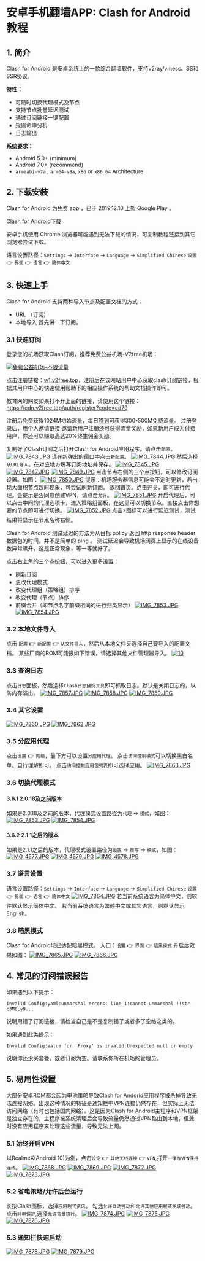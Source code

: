 # 安卓手机翻墙APP: Clash for Android教程

## 1. 简介

Clash for Android 是安卓系统上的一款综合翻墙软件，支持v2ray/vmess、SS和SSR协议。

**特性：**

- 可随时切换代理模式及节点
- 支持节点批量延迟测试
- 通过订阅链接一键配置
- 规则命中分析
- 日志输出

**系统要求：**

- Android 5.0+ (minimum)
- Android 7.0+ (recommend)
- `armeabi-v7a` , `arm64-v8a`, `x86` or `x86_64` Architecture

## 2. 下载安装

Clash for Android 为免费 app ，已于 2019.12.10 上架 Google Play 。

[Clash for Android下载](https://github.com/Kr328/ClashForAndroid)

安卓手机使用 Chrome 浏览器可能遇到无法下载的情况，可复制教程链接到其它浏览器尝试下载。

语言设置路径：`Settings` → `Interface` → `Language` → `Simplified Chinese`
`设置` 👉 `界面` 👉 `语言` 👉 `简体中文`

## 3. 快速上手

Clash for Android 支持两种导入节点及配置文档的方式：

- URL （订阅）
- 本地导入
  首先讲一下订阅。

### 3.1 快速订阅

登录您的机场获取Clash订阅，推荐免费公益机场-V2free机场：

[![免费公益机场-不限流量](https://raw.githubusercontent.com/bannedbook/fanqiang/master/v2ss/images/freenode.jpg)](https://w1.v2free.top/auth/register?code=cd79)

点击注册链接：[w1.v2free.top](https://w1.v2free.top/auth/register?code=cd79)，注册后在该网站用户中心获取clash订阅链接，根据其用户中心的快速使用帮助下的相应操作系统的帮助文档操作即可。

教育网的网友如果打不开上面的链接，请使用这个链接： https://cdn.v2free.top/auth/register?code=cd79

注册后免费获得1024M初始流量，每日[签到](https://raw.githubusercontent.com/bannedbook/fanqiang/master/v2ss/images/checkin.jpg)可获得300-500M免费流量。 注册登录后，用个人邀请链接 邀请新用户注册还可获得流量奖励，如果新用户成为付费用户，你还可以赚取高达20%终生佣金奖励。

复制好了Clash订阅之后打开Clash for Android应用程序。请点击`配置`。
[![IMG_7843.JPG](https://camo.githubusercontent.com/aa72cba168a7434640f859fd9776e8d5858e492f62bb2190c40cde5b1925d039/68747470733a2f2f7632667265652e6f72672f646f63732f535350616e656c2f416e64726f69642f436c6173685f66696c65732f313037323337363837352e6a7067)](https://camo.githubusercontent.com/aa72cba168a7434640f859fd9776e8d5858e492f62bb2190c40cde5b1925d039/68747470733a2f2f7632667265652e6f72672f646f63732f535350616e656c2f416e64726f69642f436c6173685f66696c65732f313037323337363837352e6a7067)
请在新弹出的窗口中点击`新配置`。
[![IMG_7844.JPG](https://camo.githubusercontent.com/1340d4e80ea11f1f31246d6cfed49c90aeb2007e16f5dbd880759e22d81582fe/68747470733a2f2f7632667265652e6f72672f646f63732f535350616e656c2f416e64726f69642f436c6173685f66696c65732f313131383237303134302e6a7067)](https://camo.githubusercontent.com/1340d4e80ea11f1f31246d6cfed49c90aeb2007e16f5dbd880759e22d81582fe/68747470733a2f2f7632667265652e6f72672f646f63732f535350616e656c2f416e64726f69642f436c6173685f66696c65732f313131383237303134302e6a7067)
然后选择`从URL导入`。在对应地方填写订阅地址并保存。
[![IMG_7845.JPG](https://camo.githubusercontent.com/13d1ff4deed33b2b9dc61925d78cd734d1aa4a42777052eb10c3db8d4680846c/68747470733a2f2f7632667265652e6f72672f646f63732f535350616e656c2f416e64726f69642f436c6173685f66696c65732f323136393436363034382e6a7067)](https://camo.githubusercontent.com/13d1ff4deed33b2b9dc61925d78cd734d1aa4a42777052eb10c3db8d4680846c/68747470733a2f2f7632667265652e6f72672f646f63732f535350616e656c2f416e64726f69642f436c6173685f66696c65732f323136393436363034382e6a7067)
[![IMG_7847.JPG](https://camo.githubusercontent.com/eb3315def42b8b0d7c7968923a5399e438e3ee4acc9aeb98dc08198ecc0789e1/68747470733a2f2f7632667265652e6f72672f646f63732f535350616e656c2f416e64726f69642f436c6173685f66696c65732f333834333030383533392e6a7067)](https://camo.githubusercontent.com/eb3315def42b8b0d7c7968923a5399e438e3ee4acc9aeb98dc08198ecc0789e1/68747470733a2f2f7632667265652e6f72672f646f63732f535350616e656c2f416e64726f69642f436c6173685f66696c65732f333834333030383533392e6a7067)
[![IMG_7849.JPG](https://camo.githubusercontent.com/1fd76cb13a491a7ed09c4d50add17cf56437d67cc28bd5cf183079e01b66a725/68747470733a2f2f7632667265652e6f72672f646f63732f535350616e656c2f416e64726f69642f436c6173685f66696c65732f3933323636393635312e6a7067)](https://camo.githubusercontent.com/1fd76cb13a491a7ed09c4d50add17cf56437d67cc28bd5cf183079e01b66a725/68747470733a2f2f7632667265652e6f72672f646f63732f535350616e656c2f416e64726f69642f436c6173685f66696c65732f3933323636393635312e6a7067)
点击节点右侧的三个点按钮，可以修改订阅设置。如图：
[![IMG_7850.JPG](https://camo.githubusercontent.com/370f5e0009e880a1bec3b413cd0e38fd876c1871e359ff809fcdf34fe8c538ae/68747470733a2f2f7632667265652e6f72672f646f63732f535350616e656c2f416e64726f69642f436c6173685f66696c65732f313136383333373134332e6a7067)](https://camo.githubusercontent.com/370f5e0009e880a1bec3b413cd0e38fd876c1871e359ff809fcdf34fe8c538ae/68747470733a2f2f7632667265652e6f72672f646f63732f535350616e656c2f416e64726f69642f436c6173685f66696c65732f313136383333373134332e6a7067)
提示：机场服务器信息可能会不定时更新，若出现大面积节点超时现象，可尝试刷新订阅。
返回首页。点击开关，即可进行代理。会提示是否同意创建VPN，请点击`允许`。
[![IMG_7851.JPG](https://camo.githubusercontent.com/faa21a8999fbed8f6361e555ddcb16daa70c43020812f240f32e6bd39646aad4/68747470733a2f2f7632667265652e6f72672f646f63732f535350616e656c2f416e64726f69642f436c6173685f66696c65732f323430393436393832332e6a7067)](https://camo.githubusercontent.com/faa21a8999fbed8f6361e555ddcb16daa70c43020812f240f32e6bd39646aad4/68747470733a2f2f7632667265652e6f72672f646f63732f535350616e656c2f416e64726f69642f436c6173685f66696c65732f323430393436393832332e6a7067)
开启代理后，可以点击中间的代理选项卡，进入策略组面板，在这里可以切换节点。直接点击你想要的节点即可进行切换。
[![IMG_7852.JPG](https://camo.githubusercontent.com/c9c30cbc7080bd75bef61f8ddc90da0fbed014f36081a698c1e06005ceb1ad15/68747470733a2f2f7632667265652e6f72672f646f63732f535350616e656c2f416e64726f69642f436c6173685f66696c65732f323735333530303035352e6a7067)](https://camo.githubusercontent.com/c9c30cbc7080bd75bef61f8ddc90da0fbed014f36081a698c1e06005ceb1ad15/68747470733a2f2f7632667265652e6f72672f646f63732f535350616e656c2f416e64726f69642f436c6173685f66696c65732f323735333530303035352e6a7067)
点击⚡图标可以进行延迟测试，测试结果将显示在节点名称右侧。

Clash for Android 测试延迟的方法为从目标 policy 返回 http response header 数据包的时间，并不是简单的 ping 。
测试延迟会导致机场网页上显示的在线设备数异常飙升，这是正常现象，等一等就好了。

点击右上角的三个点按钮，可以进入更多设置：

- 刷新订阅
- 更改代理模式
- 改变代理组（策略组）排序
- 改变代理（节点）排序
- 前缀合并（即节点名字前缀相同的进行归类显示）
  [![IMG_7853.JPG](https://camo.githubusercontent.com/1d078712fd584cda06accd4364c71f9c5118b6e6b4404b04ad4db41fb7cd5b48/68747470733a2f2f7632667265652e6f72672f646f63732f535350616e656c2f416e64726f69642f436c6173685f66696c65732f3535303131363331372e6a7067)](https://camo.githubusercontent.com/1d078712fd584cda06accd4364c71f9c5118b6e6b4404b04ad4db41fb7cd5b48/68747470733a2f2f7632667265652e6f72672f646f63732f535350616e656c2f416e64726f69642f436c6173685f66696c65732f3535303131363331372e6a7067)
  [![IMG_7854.JPG](https://camo.githubusercontent.com/47f12ed9991b2b3d81cb6fa15dfc6d1ff54c8c09477eeb8ca57ca24d522ffe6f/68747470733a2f2f7632667265652e6f72672f646f63732f535350616e656c2f416e64726f69642f436c6173685f66696c65732f3833383432373738302e6a7067)](https://camo.githubusercontent.com/47f12ed9991b2b3d81cb6fa15dfc6d1ff54c8c09477eeb8ca57ca24d522ffe6f/68747470733a2f2f7632667265652e6f72672f646f63732f535350616e656c2f416e64726f69642f436c6173685f66696c65732f3833383432373738302e6a7067)

### 3.2 本地文件导入

点击 `配置` 👉 `新配置` 👉 `从文件导入`，然后从本地文件夹选择自己要导入的配置文档。
某些厂商的ROM可能报如下错误，请选择其他文件管理器导入。
[![10](https://github.com/bannedbook/fanqiang/raw/master/Clash_files/romfault.png)](https://github.com/bannedbook/fanqiang/blob/master/Clash_files/romfault.png)

### 3.3 查询日志

点击`日志`面板，然后选择`Clash日志捕捉工具`即可抓取日志。默认是关闭日志的，以防内存溢出。
[![IMG_7857.JPG](https://camo.githubusercontent.com/55cafb559062d525702d84930fd46dc359d515065e7e86cba7d22e9808c906b2/68747470733a2f2f7632667265652e6f72672f646f63732f535350616e656c2f416e64726f69642f436c6173685f66696c65732f313430343732383432382e6a7067)](https://camo.githubusercontent.com/55cafb559062d525702d84930fd46dc359d515065e7e86cba7d22e9808c906b2/68747470733a2f2f7632667265652e6f72672f646f63732f535350616e656c2f416e64726f69642f436c6173685f66696c65732f313430343732383432382e6a7067)
[![IMG_7858.JPG](https://camo.githubusercontent.com/c3679c3834292d11a1aa7c632c09fd46d648543dbc8a40ac0b924f9db61cacb4/68747470733a2f2f7632667265652e6f72672f646f63732f535350616e656c2f416e64726f69642f436c6173685f66696c65732f313833363739373635372e6a7067)](https://camo.githubusercontent.com/c3679c3834292d11a1aa7c632c09fd46d648543dbc8a40ac0b924f9db61cacb4/68747470733a2f2f7632667265652e6f72672f646f63732f535350616e656c2f416e64726f69642f436c6173685f66696c65732f313833363739373635372e6a7067)
[![IMG_7859.JPG](https://camo.githubusercontent.com/b96bac185860e52a98b197eb9b07ddfc66369c0ad4975c448f91edde45a225b5/68747470733a2f2f7632667265652e6f72672f646f63732f535350616e656c2f416e64726f69642f436c6173685f66696c65732f323333363036303839302e6a7067)](https://camo.githubusercontent.com/b96bac185860e52a98b197eb9b07ddfc66369c0ad4975c448f91edde45a225b5/68747470733a2f2f7632667265652e6f72672f646f63732f535350616e656c2f416e64726f69642f436c6173685f66696c65732f323333363036303839302e6a7067)

### 3.4 其它设置

[![IMG_7860.JPG](https://camo.githubusercontent.com/e494712c97503fa706515aedd9558c0261a5ab5d1ffa027ace5c7b957d233b4e/68747470733a2f2f7632667265652e6f72672f646f63732f535350616e656c2f416e64726f69642f436c6173685f66696c65732f333738393438313737312e6a7067)](https://camo.githubusercontent.com/e494712c97503fa706515aedd9558c0261a5ab5d1ffa027ace5c7b957d233b4e/68747470733a2f2f7632667265652e6f72672f646f63732f535350616e656c2f416e64726f69642f436c6173685f66696c65732f333738393438313737312e6a7067)
[![IMG_7862.JPG](https://camo.githubusercontent.com/c17bd67530dfa5136f54f6c421750071b77b07da55ab8403a03d0ed0ab67ddd4/68747470733a2f2f7632667265652e6f72672f646f63732f535350616e656c2f416e64726f69642f436c6173685f66696c65732f3435343437363031342e6a7067)](https://camo.githubusercontent.com/c17bd67530dfa5136f54f6c421750071b77b07da55ab8403a03d0ed0ab67ddd4/68747470733a2f2f7632667265652e6f72672f646f63732f535350616e656c2f416e64726f69642f436c6173685f66696c65732f3435343437363031342e6a7067)

### 3.5 分应用代理

点击`设置` 👉 `网络`，最下方可以设置`分应用代理`。
点击`访问控制模式`可以切换黑白名单。自行理解即可。
点击`访问控制应用包列表`即可选择应用。
[![IMG_7863.JPG](https://camo.githubusercontent.com/d6e919f2c8238207487e8c36aa62a6e11cd07735b886495603b27c38bb33e651/68747470733a2f2f7632667265652e6f72672f646f63732f535350616e656c2f416e64726f69642f436c6173685f66696c65732f313237383132343338372e6a7067)](https://camo.githubusercontent.com/d6e919f2c8238207487e8c36aa62a6e11cd07735b886495603b27c38bb33e651/68747470733a2f2f7632667265652e6f72672f646f63732f535350616e656c2f416e64726f69642f436c6173685f66696c65732f313237383132343338372e6a7067)

### 3.6 切换代理模式

#### 3.6.1 2.0.18及之前版本

如果是2.0.18及之前的版本，代理模式设置路径为`代理` → `模式`，如图：
[![IMG_7853.JPG](https://camo.githubusercontent.com/1d078712fd584cda06accd4364c71f9c5118b6e6b4404b04ad4db41fb7cd5b48/68747470733a2f2f7632667265652e6f72672f646f63732f535350616e656c2f416e64726f69642f436c6173685f66696c65732f3535303131363331372e6a7067)](https://camo.githubusercontent.com/1d078712fd584cda06accd4364c71f9c5118b6e6b4404b04ad4db41fb7cd5b48/68747470733a2f2f7632667265652e6f72672f646f63732f535350616e656c2f416e64726f69642f436c6173685f66696c65732f3535303131363331372e6a7067)
[![IMG_7854.JPG](https://camo.githubusercontent.com/47f12ed9991b2b3d81cb6fa15dfc6d1ff54c8c09477eeb8ca57ca24d522ffe6f/68747470733a2f2f7632667265652e6f72672f646f63732f535350616e656c2f416e64726f69642f436c6173685f66696c65732f3833383432373738302e6a7067)](https://camo.githubusercontent.com/47f12ed9991b2b3d81cb6fa15dfc6d1ff54c8c09477eeb8ca57ca24d522ffe6f/68747470733a2f2f7632667265652e6f72672f646f63732f535350616e656c2f416e64726f69642f436c6173685f66696c65732f3833383432373738302e6a7067)

#### 3.6.2 2.1.1之后的版本

如果是2.1.1之后的版本，代理模式设置路径为`设置` → `覆写` → `模式`，如图：
[![IMG_4577.JPG](https://camo.githubusercontent.com/fc4131b53e0346db258e9db17680966a7aace579a1bbce1c6aef0ea503b46412/68747470733a2f2f7632667265652e6f72672f646f63732f535350616e656c2f416e64726f69642f436c6173685f66696c65732f313131383539303734332e6a7067)](https://camo.githubusercontent.com/fc4131b53e0346db258e9db17680966a7aace579a1bbce1c6aef0ea503b46412/68747470733a2f2f7632667265652e6f72672f646f63732f535350616e656c2f416e64726f69642f436c6173685f66696c65732f313131383539303734332e6a7067)
[![IMG_4579.JPG](https://camo.githubusercontent.com/a50194547b8f84d858f9d617e4c3d23caf463b34ed68f839f633b889ff4d7ebf/68747470733a2f2f7632667265652e6f72672f646f63732f535350616e656c2f416e64726f69642f436c6173685f66696c65732f333835353835313431362e6a7067)](https://camo.githubusercontent.com/a50194547b8f84d858f9d617e4c3d23caf463b34ed68f839f633b889ff4d7ebf/68747470733a2f2f7632667265652e6f72672f646f63732f535350616e656c2f416e64726f69642f436c6173685f66696c65732f333835353835313431362e6a7067)
[![IMG_4578.JPG](https://camo.githubusercontent.com/2e5e98b752d80d97ae0eb44041ee18d2e80e32008bd71cfbadc3afeddf6d4137/68747470733a2f2f7632667265652e6f72672f646f63732f535350616e656c2f416e64726f69642f436c6173685f66696c65732f313735333731373839312e6a7067)](https://camo.githubusercontent.com/2e5e98b752d80d97ae0eb44041ee18d2e80e32008bd71cfbadc3afeddf6d4137/68747470733a2f2f7632667265652e6f72672f646f63732f535350616e656c2f416e64726f69642f436c6173685f66696c65732f313735333731373839312e6a7067)

### 3.7 语言设置

语言设置路径：`Settings` → `Interface` → `Language` → `Simplified Chinese`
`设置` 👉 `界面` 👉 `语言` 👉 `简体中文`
[![IMG_7864.JPG](https://camo.githubusercontent.com/2f6c15e9e85d41273b87b32e80b528921f2847d6dfb4763cbb2177ffed040bd7/68747470733a2f2f7632667265652e6f72672f646f63732f535350616e656c2f416e64726f69642f436c6173685f66696c65732f333336323331323131372e6a7067)](https://camo.githubusercontent.com/2f6c15e9e85d41273b87b32e80b528921f2847d6dfb4763cbb2177ffed040bd7/68747470733a2f2f7632667265652e6f72672f646f63732f535350616e656c2f416e64726f69642f436c6173685f66696c65732f333336323331323131372e6a7067)
若当前系统语言为简体中文，则软件默认显示简体中文。
若当前系统语言为繁體中文或其它语言，则默认显示English。

### 3.8 暗黑模式

Clash for Android现已适配暗黑模式。
入口：`设置` 👉 `界面` 👉 `暗黑模式`
开启后效果如图：
[![IMG_7865.JPG](https://camo.githubusercontent.com/d20e658bff68f153bb511d885d9861a236bb87c517198b45918abec764db71a6/68747470733a2f2f7632667265652e6f72672f646f63732f535350616e656c2f416e64726f69642f436c6173685f66696c65732f35393135363630362e6a7067)](https://camo.githubusercontent.com/d20e658bff68f153bb511d885d9861a236bb87c517198b45918abec764db71a6/68747470733a2f2f7632667265652e6f72672f646f63732f535350616e656c2f416e64726f69642f436c6173685f66696c65732f35393135363630362e6a7067)
[![IMG_7866.JPG](https://camo.githubusercontent.com/6b339f4e63cc9dda589f02fd4c8d1e54a1c909afc8f2de950c347960afffe99c/68747470733a2f2f7632667265652e6f72672f646f63732f535350616e656c2f416e64726f69642f436c6173685f66696c65732f3338323232333037322e6a7067)](https://camo.githubusercontent.com/6b339f4e63cc9dda589f02fd4c8d1e54a1c909afc8f2de950c347960afffe99c/68747470733a2f2f7632667265652e6f72672f646f63732f535350616e656c2f416e64726f69642f436c6173685f66696c65732f3338323232333037322e6a7067)

## 4. 常见的订阅错误报告

如果遇到以下提示：

```
Invalid Config:yaml:unmarshal errors: line 1:cannot unmarshal !!str c3M6Ly9...
```

说明用错了订阅链接，请检查自己是不是复制错了或者多了空格之类的。

如果遇到此类提示：

```
Invalid Config:Value for 'Proxy' is invalid:Unexpected null or empty
```

说明你还没买套餐，或者订阅为空。请联系你所在机场的管理员。

## 5. 易用性设置

大部分安卓ROM都会因为电池策略导致Clash for Andorid应用程序被杀掉导致无法连接网络。出现这种情况的特征是通知栏中VPN连接仍然存在，但实际上无法访问网络（有时也包括国内网络）。这是因为Clash for Android主程序和VPN框架是独立存在的，主程序被系统清理后会导致流量仍然通过VPN路由到本地，但此时没有应用程序来处理这些流量，导致无法上网。

### 5.1 始终开启VPN

以RealmeX(Android 10)为例，点击`设定` 👉 `其他无线连接` 👉 `VPN`,打开`一律与VPN保持连线`。
[![IMG_7868.JPG](https://camo.githubusercontent.com/42314ac46fd1deb2ffb35f017035e1d70e03d76585b72f1cac33d2f0f0e6468f/68747470733a2f2f7632667265652e6f72672f646f63732f535350616e656c2f416e64726f69642f436c6173685f66696c65732f313438333532353535332e6a7067)](https://camo.githubusercontent.com/42314ac46fd1deb2ffb35f017035e1d70e03d76585b72f1cac33d2f0f0e6468f/68747470733a2f2f7632667265652e6f72672f646f63732f535350616e656c2f416e64726f69642f436c6173685f66696c65732f313438333532353535332e6a7067)
[![IMG_7869.JPG](https://camo.githubusercontent.com/aea205e4d7a5a1db023953b64f3e263399c87ae89d448f0c545af62a0669b13c/68747470733a2f2f7632667265652e6f72672f646f63732f535350616e656c2f416e64726f69642f436c6173685f66696c65732f323933373835323536322e6a7067)](https://camo.githubusercontent.com/aea205e4d7a5a1db023953b64f3e263399c87ae89d448f0c545af62a0669b13c/68747470733a2f2f7632667265652e6f72672f646f63732f535350616e656c2f416e64726f69642f436c6173685f66696c65732f323933373835323536322e6a7067)
[![IMG_7872.JPG](https://camo.githubusercontent.com/a94a16731f87a8baa5993293a486ba896155e325f151dac7df9e5bb4ec8b7ffa/68747470733a2f2f7632667265652e6f72672f646f63732f535350616e656c2f416e64726f69642f436c6173685f66696c65732f323437353336333738342e6a7067)](https://camo.githubusercontent.com/a94a16731f87a8baa5993293a486ba896155e325f151dac7df9e5bb4ec8b7ffa/68747470733a2f2f7632667265652e6f72672f646f63732f535350616e656c2f416e64726f69642f436c6173685f66696c65732f323437353336333738342e6a7067)
[![IMG_7873.JPG](https://camo.githubusercontent.com/c28249e85ef182254165c6a4a29b40b94350a4d9c29fd010a2bd1698ccbbafed/68747470733a2f2f7632667265652e6f72672f646f63732f535350616e656c2f416e64726f69642f436c6173685f66696c65732f313236363231383534332e6a7067)](https://camo.githubusercontent.com/c28249e85ef182254165c6a4a29b40b94350a4d9c29fd010a2bd1698ccbbafed/68747470733a2f2f7632667265652e6f72672f646f63732f535350616e656c2f416e64726f69642f436c6173685f66696c65732f313236363231383534332e6a7067)

### 5.2 省电策略/允许后台运行

长按Clash图标，选择`应用程式资讯`。
勾选`允许自动啓动`和`允许其他应用程式关联啓动`。
点击`耗电保护`,选择`允许背景执行`。
[![IMG_7874.JPG](https://camo.githubusercontent.com/6bc8ea52d35e5da5550e347045e8af973be3b1c7f57c47c1b83ad4d14d2b8cba/68747470733a2f2f7632667265652e6f72672f646f63732f535350616e656c2f416e64726f69642f436c6173685f66696c65732f3732323232383736392e6a7067)](https://camo.githubusercontent.com/6bc8ea52d35e5da5550e347045e8af973be3b1c7f57c47c1b83ad4d14d2b8cba/68747470733a2f2f7632667265652e6f72672f646f63732f535350616e656c2f416e64726f69642f436c6173685f66696c65732f3732323232383736392e6a7067)
[![IMG_7875.JPG](https://camo.githubusercontent.com/51c6585a788a987d232cf8399d6720dcf8eca18af186e9d2af2dad03b47249d3/68747470733a2f2f7632667265652e6f72672f646f63732f535350616e656c2f416e64726f69642f436c6173685f66696c65732f313131303630363439352e6a7067)](https://camo.githubusercontent.com/51c6585a788a987d232cf8399d6720dcf8eca18af186e9d2af2dad03b47249d3/68747470733a2f2f7632667265652e6f72672f646f63732f535350616e656c2f416e64726f69642f436c6173685f66696c65732f313131303630363439352e6a7067)
[![IMG_7876.JPG](https://camo.githubusercontent.com/e405c1c7b94676ed3ad14e7265c6d796b5da9c4cc4cd462acc5d6ac527461ea6/68747470733a2f2f7632667265652e6f72672f646f63732f535350616e656c2f416e64726f69642f436c6173685f66696c65732f37343636353634322e6a7067)](https://camo.githubusercontent.com/e405c1c7b94676ed3ad14e7265c6d796b5da9c4cc4cd462acc5d6ac527461ea6/68747470733a2f2f7632667265652e6f72672f646f63732f535350616e656c2f416e64726f69642f436c6173685f66696c65732f37343636353634322e6a7067)

### 5.3 通知栏快速启动

[![IMG_7878.JPG](https://camo.githubusercontent.com/2bbf0d4d5853feca73aafd7a19bff39e699f0ecb5129c132a8841ab0b270852e/68747470733a2f2f7632667265652e6f72672f646f63732f535350616e656c2f416e64726f69642f436c6173685f66696c65732f313139323430353636322e6a7067)](https://camo.githubusercontent.com/2bbf0d4d5853feca73aafd7a19bff39e699f0ecb5129c132a8841ab0b270852e/68747470733a2f2f7632667265652e6f72672f646f63732f535350616e656c2f416e64726f69642f436c6173685f66696c65732f313139323430353636322e6a7067)
[![IMG_7879.JPG](https://camo.githubusercontent.com/62582294e66bf3f2f3c8b54c65d946f0058a71fd6a6d394995170e3207da3df7/68747470733a2f2f7632667265652e6f72672f646f63732f535350616e656c2f416e64726f69642f436c6173685f66696c65732f323933363832333931352e6a7067)](https://camo.githubusercontent.com/62582294e66bf3f2f3c8b54c65d946f0058a71fd6a6d394995170e3207da3df7/68747470733a2f2f7632667265652e6f72672f646f63732f535350616e656c2f416e64726f69642f436c6173685f66696c65732f323933363832333931352e6a7067)